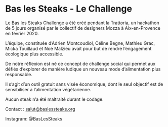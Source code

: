 # Bas les Steaks - Le Challenge

Le Bas les Steaks Challenge a été créé pendant la Trattoria, un hackathon de 5 jours organisé par le collectif de designers Mozza à Aix-en-Provence en février 2020.

L’équipe, constituée d’Adrien Montcoudiol, Céline Begne, Mathieu Grac, Micka Touillaud et Noé Malzieu avait pour but de rendre l’engagement écologique plus accessible.

De notre réflexion est né ce concept de challenge social qui permet aux défiés d’explorer de manière ludique un nouveau mode d’alimentation plus responsable.

Il s’agit d’un outil gratuit sans visée économique, dont le seul objectif est de sensibiliser à l’alimentation végétarienne.

Aucun steak n’a été maltraité durant le codage.

Contact : salut@baslessteaks.org

Instagram: @BasLesSteaks
